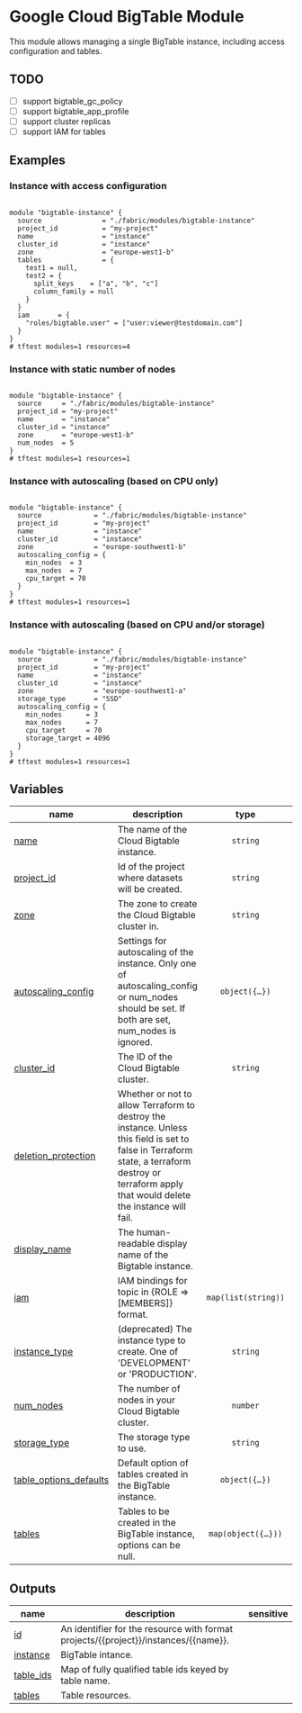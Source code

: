 # Google Cloud BigTable Module

This module allows managing a single BigTable instance, including access configuration and tables.

## TODO

- [ ] support bigtable_gc_policy
- [ ] support bigtable_app_profile
- [ ] support cluster replicas
- [ ] support IAM for tables

## Examples

### Instance with access configuration

```hcl

module "bigtable-instance" {
  source               = "./fabric/modules/bigtable-instance"
  project_id           = "my-project"
  name                 = "instance"
  cluster_id           = "instance"
  zone                 = "europe-west1-b"
  tables               = {
    test1 = null,
    test2 = {
      split_keys    = ["a", "b", "c"]
      column_family = null
    }
  }
  iam       = {
    "roles/bigtable.user" = ["user:viewer@testdomain.com"]
  }
}
# tftest modules=1 resources=4
```

### Instance with static number of nodes

```hcl

module "bigtable-instance" {
  source     = "./fabric/modules/bigtable-instance"
  project_id = "my-project"
  name       = "instance"
  cluster_id = "instance"
  zone       = "europe-west1-b"
  num_nodes  = 5
}
# tftest modules=1 resources=1
```

### Instance with autoscaling (based on CPU only)

```hcl

module "bigtable-instance" {
  source             = "./fabric/modules/bigtable-instance"
  project_id         = "my-project"
  name               = "instance"
  cluster_id         = "instance"
  zone               = "europe-southwest1-b"
  autoscaling_config = {
    min_nodes  = 3
    max_nodes  = 7
    cpu_target = 70
  }
}
# tftest modules=1 resources=1
```

### Instance with autoscaling (based on CPU and/or storage)

```hcl

module "bigtable-instance" {
  source             = "./fabric/modules/bigtable-instance"
  project_id         = "my-project"
  name               = "instance"
  cluster_id         = "instance"
  zone               = "europe-southwest1-a"
  storage_type       = "SSD"
  autoscaling_config = {
    min_nodes      = 3
    max_nodes      = 7
    cpu_target     = 70
    storage_target = 4096
  }
}
# tftest modules=1 resources=1
```

<!-- BEGIN TFDOC -->

## Variables

| name | description | type | required | default |
|---|---|:---:|:---:|:---:|
| [name](variables.tf#L56) | The name of the Cloud Bigtable instance. | <code>string</code> | ✓ |  |
| [project_id](variables.tf#L67) | Id of the project where datasets will be created. | <code>string</code> | ✓ |  |
| [zone](variables.tf#L99) | The zone to create the Cloud Bigtable cluster in. | <code>string</code> | ✓ |  |
| [autoscaling_config](variables.tf#L17) | Settings for autoscaling of the instance. Only one of autoscaling_config or num_nodes should be set. If both are set, num_nodes is ignored. | <code title="object&#40;&#123;&#10;  min_nodes      &#61; number&#10;  max_nodes      &#61; number&#10;  cpu_target     &#61; number&#10;  storage_target &#61; number&#10;&#125;&#41;">object&#40;&#123;&#8230;&#125;&#41;</code> |  | <code>null</code> |
| [cluster_id](variables.tf#L28) | The ID of the Cloud Bigtable cluster. | <code>string</code> |  | <code>&#34;europe-west1&#34;</code> |
| [deletion_protection](variables.tf#L34) | Whether or not to allow Terraform to destroy the instance. Unless this field is set to false in Terraform state, a terraform destroy or terraform apply that would delete the instance will fail. | <code></code> |  | <code>true</code> |
| [display_name](variables.tf#L39) | The human-readable display name of the Bigtable instance. | <code></code> |  | <code>null</code> |
| [iam](variables.tf#L44) | IAM bindings for topic in {ROLE => [MEMBERS]} format. | <code>map&#40;list&#40;string&#41;&#41;</code> |  | <code>&#123;&#125;</code> |
| [instance_type](variables.tf#L50) | (deprecated) The instance type to create. One of 'DEVELOPMENT' or 'PRODUCTION'. | <code>string</code> |  | <code>null</code> |
| [num_nodes](variables.tf#L61) | The number of nodes in your Cloud Bigtable cluster. | <code>number</code> |  | <code>1</code> |
| [storage_type](variables.tf#L72) | The storage type to use. | <code>string</code> |  | <code>&#34;SSD&#34;</code> |
| [table_options_defaults](variables.tf#L78) | Default option of tables created in the BigTable instance. | <code title="object&#40;&#123;&#10;  split_keys    &#61; list&#40;string&#41;&#10;  column_family &#61; string&#10;&#125;&#41;">object&#40;&#123;&#8230;&#125;&#41;</code> |  | <code title="&#123;&#10;  split_keys    &#61; &#91;&#93;&#10;  column_family &#61; null&#10;&#125;">&#123;&#8230;&#125;</code> |
| [tables](variables.tf#L90) | Tables to be created in the BigTable instance, options can be null. | <code title="map&#40;object&#40;&#123;&#10;  split_keys    &#61; list&#40;string&#41;&#10;  column_family &#61; string&#10;&#125;&#41;&#41;">map&#40;object&#40;&#123;&#8230;&#125;&#41;&#41;</code> |  | <code>&#123;&#125;</code> |

## Outputs

| name | description | sensitive |
|---|---|:---:|
| [id](outputs.tf#L17) | An identifier for the resource with format projects/{{project}}/instances/{{name}}. |  |
| [instance](outputs.tf#L26) | BigTable intance. |  |
| [table_ids](outputs.tf#L35) | Map of fully qualified table ids keyed by table name. |  |
| [tables](outputs.tf#L40) | Table resources. |  |

<!-- END TFDOC -->
